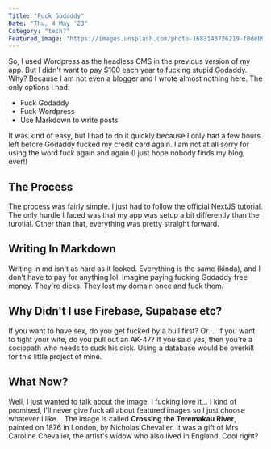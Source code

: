 ```yaml
---
Title: "Fuck Godaddy"
Date: "Thu, 4 May '23"
Category: "tech?"
Featured_image: "https://images.unsplash.com/photo-1683143726219-f0deb9eca516?ixlib=rb-4.0.3&ixid=MnwxMjA3fDB8MHxwaG90by1wYWdlfHx8fGVufDB8fHx8&auto=format&fit=crop&w=1760&q=80"
---
```


So, I used Wordpress as the headless CMS in the previous version of my app. But I didn't want to pay $100 each year to fucking stupid Godaddy. Why? Because I am not even a blogger and I wrote almost nothing here. The only options I had:

- Fuck Godaddy
- Fuck Wordpress
- Use Markdown to write posts

It was kind of easy, but I had to do it quickly because I only had a few hours left before Godaddy fucked my credit card again. I am not at all sorry for using the word fuck again and again (I just hope nobody finds my blog, ever!)

## The Process

The process was fairly simple. I just had to follow the official NextJS tutorial. The only hurdle I faced was that my app was setup a bit differently than the turotial. Other than that, everything was pretty straight forward.

## Writing In Markdown

Writing in md isn't as hard as it looked. Everything is the same (kinda), and I don't have to pay for anything lol. Imagine paying fucking Godaddy free money. They're dicks. They lost my domain once and fuck them.

## Why Didn't I use Firebase, Supabase etc?

If you want to have sex, do you get fucked by a bull first? Or.... If you want to fight your wife, do you pull out an AK-47? If you said yes, then you're a sociopath who needs to suck his dick. Using a database would be overkill for this little project of mine.

## What Now?

Well, I just wanted to talk about the image. I fucking love it... I kind of promised, I'll never give fuck all about featured images so I just choose whatever I like... The image is called **Crossing the Teremakau River**, painted on 1876 in London, by Nicholas Chevalier. It was a gift of Mrs Caroline Chevalier, the artist's widow who also lived in England. Cool right?
